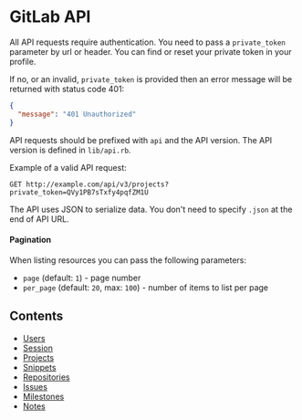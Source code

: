 # GitLab API

All API requests require authentication. You need to pass a `private_token` parameter by url or header. You can find or reset your private token in your profile.

If no, or an invalid, `private_token` is provided then an error message will be returned with status code 401:

```json
{
  "message": "401 Unauthorized"
}
```

API requests should be prefixed with `api` and the API version. The API version is defined in `lib/api.rb`.

Example of a valid API request:

```
GET http://example.com/api/v3/projects?private_token=QVy1PB7sTxfy4pqfZM1U
```

The API uses JSON to serialize data. You don't need to specify `.json` at the end of API URL.

#### Pagination

When listing resources you can pass the following parameters:

+ `page` (default: `1`) - page number
+ `per_page` (default: `20`, max: `100`) - number of items to list per page

## Contents

+ [Users](https://github.com/gitlabhq/gitlabhq/blob/master/doc/api/users.md)
+ [Session](https://github.com/gitlabhq/gitlabhq/blob/master/doc/api/session.md)
+ [Projects](https://github.com/gitlabhq/gitlabhq/blob/master/doc/api/projects.md)
+ [Snippets](https://github.com/gitlabhq/gitlabhq/blob/master/doc/api/snippets.md)
+ [Repositories](https://github.com/gitlabhq/gitlabhq/blob/master/doc/api/repositories.md)
+ [Issues](https://github.com/gitlabhq/gitlabhq/blob/master/doc/api/issues.md)
+ [Milestones](https://github.com/gitlabhq/gitlabhq/blob/master/doc/api/milestones.md)
+ [Notes](https://github.com/gitlabhq/gitlabhq/blob/master/doc/api/notes.md)
